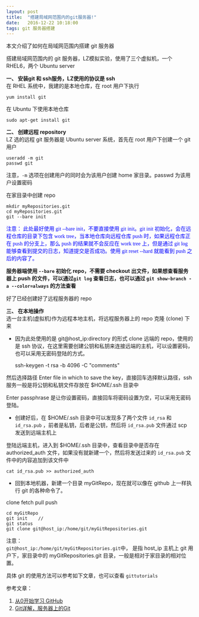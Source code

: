 ```yaml
---
layout: post
title:  "搭建局域网范围内的git服务器!"
date:   2016-12-22 10:18:00
tags: git 服务器搭建
---
```

本文介绍了如何在局域网范围内搭建 git 服务器

搭建局域网范围内的 git 服务器，LZ模拟实验，使用了三个虚拟机，一个 RHEL6，两个 Ubuntu server

**一、 安装git 和 ssh服务，LZ使用的协议是 ssh** <br>
在 RHEL 系统中，我建的是本地仓库，在 root 用户下执行

	yum install git
在 Ubuntu 下使用本地仓库

	sudo apt-get install git

**二、 创建远程 repository**  <br>
LZ 选的远程 git 服务器是 Ubuntu server 系统，首先在 root 用户下创建一个 git 用户

	useradd -m git
	passwd git
注意，`-m` 选项在创建用户的同时会为该用户创建 home 家目录。passwd 为该用户设置密码

在家目录中创建 repo

	mkdir myRepositories.git
	cd myRepositories.git
	git --bare init

<p style="font-family:consolas;color:blue">
注意： 此处最好使用 git --bare init，不要直接使用 git init。git init 初始化，会在远程仓库的目录下包含 work tree，当本地仓库向远程仓库 push 时，如果远程仓库正在 push 的分支上，那么 push 的结果就不会反应在 work tree 上，但是通过 git log 能够查看到提交的日志，知道提交是否成功。使用 git reset --hard 就能看到 push 之后的内容了。
</p>

__服务器端使用 `--bare` 初始化 repo，不需要 checkout 出文件，如果想查看服务器上 push 的文件，可以通过`git log` 查看日志，也可以通过 `git show-branch -a --color=always` 的方法查看__

好了已经创建好了远程服务器的 repo

**三、 在本地操作**  <br>
选一台主机(虚拟机)作为远程本地主机，将远程服务器上的 repo 克隆 (clone) 下来 <br>

* 因为此处使用的是 git@host_ip:directory 的形式 clone 远端的 repo，使用的是 ssh 协议，在这里需要创建公钥和私钥来连接远端的主机，可以设置密码，也可以采用无密码登陆的方式。

	ssh-keygen -t rsa -b 4096 -C "comments"

然后选择路径 Enter file in which to save the key，直接回车选择默认路径，ssh 服务一般是将公钥和私钥文件存放在 $HOME/.ssh 目录中

Enter passphrase 是让你设置密码，直接回车将密码设置为空，可以采用无密码登陆。

* 创建好后，在 $HOME/.ssh 目录中可以发现多了两个文件 `id_rsa` 和 `id_rsa.pub` ，前者是私钥，后者是公钥，然后将 `id_rsa.pub` 文件通过 scp 发送到远端主机上

登陆远端主机，进入到 $HOME/.ssh 目录中，查看目录中是否存在 authorized_auth 文件，如果没有就新建一个，然后将发送过来的 `id_rsa.pub` 文件中的内容追加到该文件中

	cat id_rsa.pub >> authorized_auth
* 回到本地机器，新建一个目录 myGitRepo，现在就可以像在 github 上一样执行 git 的各种命令了。

clone fetch pull push

	cd myGitRepo
	git init	//
	git status
	git clone git@host_ip:/home/git/myGitRepositories.git
注意： <br>
`git@host_ip:/home/git/myGitRepositories.git`中， 是指 host_ip 主机上 git 用户下，家目录中的 myGitRepositories.git 目录，一般是相对于家目录的相对位置。

具体 git 的使用方法可以参考如下文章，也可以查看 `gittutorials`

参考文章： <br>
1. [从0开始学习 GitHub](http://blog.csdn.net/column/details/13170.html__) <br>
2. [Git详解，服务器上的Git](http://blog.csdn.net/hustpzb/article/details/7287954)